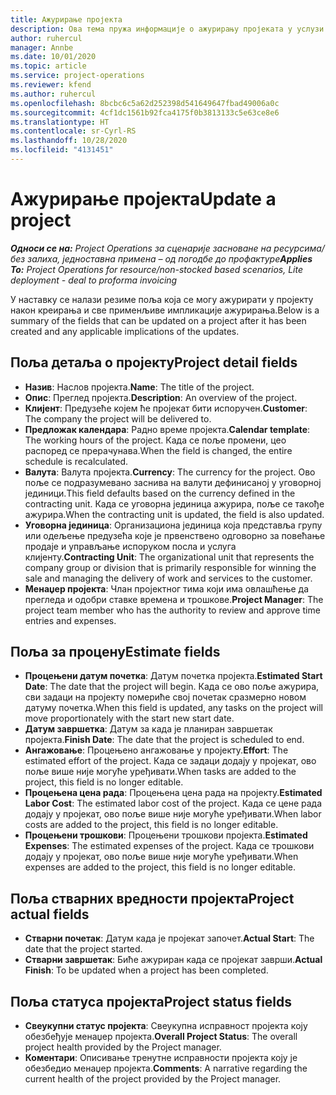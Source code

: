 ```yaml
---
title: Ажурирање пројекта
description: Ова тема пружа информације о ажурирању пројеката у услузи Project Operations.
author: ruhercul
manager: Annbe
ms.date: 10/01/2020
ms.topic: article
ms.service: project-operations
ms.reviewer: kfend
ms.author: ruhercul
ms.openlocfilehash: 8bcbc6c5a62d252398d541649647fbad49006a0c
ms.sourcegitcommit: 4cf1dc1561b92fca4175f0b3813133c5e63ce8e6
ms.translationtype: HT
ms.contentlocale: sr-Cyrl-RS
ms.lasthandoff: 10/28/2020
ms.locfileid: "4131451"
---
```

# <a name="update-a-project"></a><span data-ttu-id="88e35-103">Ажурирање пројекта</span><span class="sxs-lookup"><span data-stu-id="88e35-103">Update a project</span></span>

<span data-ttu-id="88e35-104">_**Односи се на:** Project Operations за сценарије засноване на ресурсима/без залиха, једноставна примена – од погодбе до профактуре_</span><span class="sxs-lookup"><span data-stu-id="88e35-104">_**Applies To:** Project Operations for resource/non-stocked based scenarios, Lite deployment - deal to proforma invoicing_</span></span>

<span data-ttu-id="88e35-105">У наставку се налази резиме поља која се могу ажурирати у пројекту након креирања и све применљиве импликације ажурирања.</span><span class="sxs-lookup"><span data-stu-id="88e35-105">Below is a summary of the fields that can be updated on a project after it has been created and any applicable implications of the updates.</span></span>

## <a name="project-detail-fields"></a><span data-ttu-id="88e35-106">Поља детаља о пројекту</span><span class="sxs-lookup"><span data-stu-id="88e35-106">Project detail fields</span></span>

- <span data-ttu-id="88e35-107">**Назив**: Наслов пројекта.</span><span class="sxs-lookup"><span data-stu-id="88e35-107">**Name**: The title of the project.</span></span>
- <span data-ttu-id="88e35-108">**Опис**: Преглед пројекта.</span><span class="sxs-lookup"><span data-stu-id="88e35-108">**Description**: An overview of the project.</span></span>
- <span data-ttu-id="88e35-109">**Клијент**: Предузеће којем ће пројекат бити испоручен.</span><span class="sxs-lookup"><span data-stu-id="88e35-109">**Customer**: The company the project will be delivered to.</span></span>
- <span data-ttu-id="88e35-110">**Предложак календара**: Радно време пројекта.</span><span class="sxs-lookup"><span data-stu-id="88e35-110">**Calendar template**: The working hours of the project.</span></span> <span data-ttu-id="88e35-111">Када се поље промени, цео распоред се прерачунава.</span><span class="sxs-lookup"><span data-stu-id="88e35-111">When the field is changed, the entire schedule is recalculated.</span></span>
- <span data-ttu-id="88e35-112">**Валута**: Валута пројекта.</span><span class="sxs-lookup"><span data-stu-id="88e35-112">**Currency**: The currency for the project.</span></span> <span data-ttu-id="88e35-113">Ово поље се подразумевано заснива на валути дефинисаној у уговорној јединици.</span><span class="sxs-lookup"><span data-stu-id="88e35-113">This field defaults based on the currency defined in the contracting unit.</span></span> <span data-ttu-id="88e35-114">Када се уговорна јединица ажурира, поље се такође ажурира.</span><span class="sxs-lookup"><span data-stu-id="88e35-114">When the contracting unit is updated, the field is also updated.</span></span>
- <span data-ttu-id="88e35-115">**Уговорна јединица**: Организациона јединица која представља групу или одељење предузећа које је првенствено одговорно за повећање продаје и управљање испоруком посла и услуга клијенту.</span><span class="sxs-lookup"><span data-stu-id="88e35-115">**Contracting Unit**: The organizational unit that represents the company group or division that is primarily responsible for winning the sale and managing the delivery of work and services to the customer.</span></span> 
- <span data-ttu-id="88e35-116">**Менаџер пројекта**: Члан пројектног тима који има овлашћење да прегледа и одобри ставке времена и трошкове.</span><span class="sxs-lookup"><span data-stu-id="88e35-116">**Project Manager**: The project team member who has the authority to review and approve time entries and expenses.</span></span>

## <a name="estimate-fields"></a><span data-ttu-id="88e35-117">Поља за процену</span><span class="sxs-lookup"><span data-stu-id="88e35-117">Estimate fields</span></span>

- <span data-ttu-id="88e35-118">**Процењени датум почетка**: Датум почетка пројекта.</span><span class="sxs-lookup"><span data-stu-id="88e35-118">**Estimated Start Date**: The date that the project will begin.</span></span> <span data-ttu-id="88e35-119">Када се ово поље ажурира, сви задаци на пројекту помериће свој почетак сразмерно новом датуму почетка.</span><span class="sxs-lookup"><span data-stu-id="88e35-119">When this field is updated, any tasks on the project will move proportionately with the start new start date.</span></span>
- <span data-ttu-id="88e35-120">**Датум завршетка**: Датум за када је планиран завршетак пројекта.</span><span class="sxs-lookup"><span data-stu-id="88e35-120">**Finish Date**: The date that the project is scheduled to end.</span></span>
- <span data-ttu-id="88e35-121">**Ангажовање**: Процењено ангажовање у пројекту.</span><span class="sxs-lookup"><span data-stu-id="88e35-121">**Effort**: The estimated effort of the project.</span></span> <span data-ttu-id="88e35-122">Када се задаци додају у пројекат, ово поље више није могуће уређивати.</span><span class="sxs-lookup"><span data-stu-id="88e35-122">When tasks are added to the project, this field is no longer editable.</span></span>
- <span data-ttu-id="88e35-123">**Процењена цена рада**: Процењена цена рада на пројекту.</span><span class="sxs-lookup"><span data-stu-id="88e35-123">**Estimated Labor Cost**: The estimated labor cost of the project.</span></span> <span data-ttu-id="88e35-124">Када се цене рада додају у пројекат, ово поље више није могуће уређивати.</span><span class="sxs-lookup"><span data-stu-id="88e35-124">When labor costs are added to the project, this field is no longer editable.</span></span>
- <span data-ttu-id="88e35-125">**Процењени трошкови**: Процењени трошкови пројекта.</span><span class="sxs-lookup"><span data-stu-id="88e35-125">**Estimated Expenses**: The estimated expenses of the project.</span></span> <span data-ttu-id="88e35-126">Када се трошкови додају у пројекат, ово поље више није могуће уређивати.</span><span class="sxs-lookup"><span data-stu-id="88e35-126">When expenses are added to the project, this field is no longer editable.</span></span>

## <a name="project-actual-fields"></a><span data-ttu-id="88e35-127">Поља стварних вредности пројекта</span><span class="sxs-lookup"><span data-stu-id="88e35-127">Project actual fields</span></span>
- <span data-ttu-id="88e35-128">**Стварни почетак**: Датум када је пројекат започет.</span><span class="sxs-lookup"><span data-stu-id="88e35-128">**Actual Start**: The date that the project started.</span></span>
- <span data-ttu-id="88e35-129">**Стварни завршетак**: Биће ажуриран када се пројекат заврши.</span><span class="sxs-lookup"><span data-stu-id="88e35-129">**Actual Finish**: To be updated when a project has been completed.</span></span>

## <a name="project-status-fields"></a><span data-ttu-id="88e35-130">Поља статуса пројекта</span><span class="sxs-lookup"><span data-stu-id="88e35-130">Project status fields</span></span>

- <span data-ttu-id="88e35-131">**Свеукупни статус пројекта**: Свеукупна исправност пројекта коју обезбеђује менаџер пројекта.</span><span class="sxs-lookup"><span data-stu-id="88e35-131">**Overall Project Status**: The overall project health provided by the Project manager.</span></span>
- <span data-ttu-id="88e35-132">**Коментари**: Описивање тренутне исправности пројекта коју је обезбедио менаџер пројекта.</span><span class="sxs-lookup"><span data-stu-id="88e35-132">**Comments**: A narrative regarding the current health of the project provided by the Project manager.</span></span>

